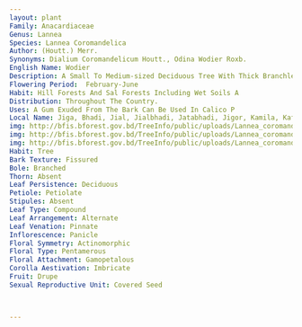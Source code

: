 ```yaml
---
layout: plant
Family: Anacardiaceae
Genus: Lannea
Species: Lannea Coromandelica
Author: (Houtt.) Merr.
Synonyms: Dialium Coromandelicum Houtt., Odina Wodier Roxb.
English Name: Wodier
Description: A Small To Medium-sized Deciduous Tree With Thick Branchlets. Leaves Imparipinnate, Crowded At The Ends Of Branchlets, Leaflets 5-11, Opposite, Shortly Petiolate Or Nearly Sessile, 7.5-15.0 Ã— 5-8 Cm, Ovate, Elliptic Or Lanceolate. Inflorescence Of 15-27 Cm Long Panicles, Terminal Or Axillary. Flowers Unisexual, Yellowish-green On The Branches Of Slender Racemes, Subsessile. Male Flowers 3 Mm Across, Calyx Lobes Ovate, Ciliate, 1 Mm Long, Petals Oblong, 2 Ã— 1 Mm, Disc 1.5 Mm In Diameter, 8-notched, Stamens 8, 2 Mm Long. Female Flowers With 2.0-2.5 Mm Long Carpels, Ovary Superior, Oblong, 1-celled, Ovule 1, Styles 4, Stigma Papillose. Fruit A Drupe, Up To 1.6 Cm Long, Usually Red When Ripe, Seated On A Somewhat Enlarged Calyx. The Leaves Fall During The Cold Weather And The Tree Remains Leafless Until March And April. 
Flowering Period:  February-June
Habit: Hill Forests And Sal Forests Including Wet Soils A
Distribution: Throughout The Country.
Uses: A Gum Exuded From The Bark Can Be Used In Calico P
Local Name: Jiga, Bhadi, Jial, Jialbhadi, Jatabhadi, Jigor, Kamila, Kafila, Kaofla, 
img: http://bfis.bforest.gov.bd/TreeInfo/public/uploads/Lannea_coromandelica.jpg
img: http://bfis.bforest.gov.bd/TreeInfo/public/uploads/Lannea_coromandelica1.jpg
img: http://bfis.bforest.gov.bd/TreeInfo/public/uploads/Lannea_coromandelica2.jpg
Habit: Tree
Bark Texture: Fissured
Bole: Branched
Thorn: Absent
Leaf Persistence: Deciduous
Petiole: Petiolate
Stipules: Absent
Leaf Type: Compound
Leaf Arrangement: Alternate
Leaf Venation: Pinnate
Inflorescence: Panicle
Floral Symmetry: Actinomorphic
Floral Type: Pentamerous
Floral Attachment: Gamopetalous
Corolla Aestivation: Imbricate
Fruit: Drupe
Sexual Reproductive Unit: Covered Seed



---
```



